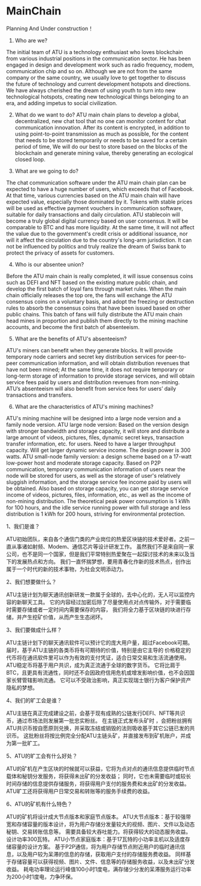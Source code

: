 # MainChain

Planning And Under construction！

1. Who are we?

The initial team of ATU is a technology enthusiast who loves blockchain from various industrial positions in the communication sector. He has been engaged in design and development work such as radio frequency, modem, communication chip and so on.
Although we are not from the same company or the same country, we usually love to get together to discuss the future of technology and current development hotspots and directions.
We have always cherished the dream of using youth to turn into new technological hotspots, creating new technological things belonging to an era, and adding impetus to social civilization.

2. What do we want to do?
ATU main chain plans to develop a global, decentralized, new chat tool that no one can monitor content for chat communication innovation.
After its content is encrypted, in addition to using point-to-point transmission as much as possible, for the content that needs to be stored temporarily or needs to be saved for a certain period of time,
We will do our best to store based on the blocks of the blockchain and generate mining value, thereby generating an ecological closed loop.

3. What are we going to do?

The chat communication software under the ATU main chain plan can be expected to have a huge number of users, which exceeds that of Facebook.
At that time, various currencies based on the ATU main chain will have expected value, especially those dominated by it.
Tokens with stable prices will be used as effective payment vouchers in communication software, suitable for daily transactions and daily circulation.
ATU stablecoin will become a truly global digital currency based on user consensus.
It will be comparable to BTC and has more liquidity. At the same time, it will not affect the value due to the government's credit crisis or additional issuance, nor will it affect the circulation due to the country's long-arm jurisdiction.
It can not be influenced by politics and truly realize the dream of Swiss bank to protect the privacy of assets for customers.

4. Who is our absentee union?

Before the ATU main chain is really completed, it will issue consensus coins such as DEFI and NFT based on the existing mature public chain, and develop the first batch of loyal fans through market rules.
When the main chain officially releases the top ore, the fans will exchange the ATU consensus coins on a voluntary basis, and adopt the freezing or destruction rules to absorb the consensus coins that have been issued based on other public chains.
This batch of fans will fully distribute the ATU main chain head mines in proportion and publish them directly to the mining machine accounts, and become the first batch of absenteeism.

5. What are the benefits of ATU's absenteeism?

ATU's miners can benefit when they generate blocks. It will provide temporary node carriers and secret key distribution services for peer-to-peer communication information, and will obtain distribution revenues that have not been mined;
At the same time, it does not require temporary or long-term storage of information to provide storage services, and will obtain service fees paid by users and distribution revenues from non-mining.
ATU’s absenteeism will also benefit from service fees for users’ daily transactions and transfers.

6. What are the characteristics of ATU's mining machines?

ATU's mining machine will be designed into a large node version and a family node version.
ATU large node version: Based on the version design with stronger bandwidth and storage capacity, it will store and distribute a large amount of videos, pictures, files, dynamic secret keys, transaction transfer information, etc. for users.
Need to have a larger throughput capacity. Will get larger dynamic service income. The design power is 300 watts.
ATU small-node family version: a design scheme based on a 17-watt low-power host and moderate storage capacity.
Based on P2P communication, temporary communication information of users near the node will be stored for users, as well as the storage of user's relatively sluggish information, and the storage service fee income paid by users will be obtained.
Also based on storage capacity, you can get storage service income of videos, pictures, files, information, etc., as well as the income of non-mining distribution.
The theoretical peak power consumption is 1 kWh for 100 hours, and the idle service running power with full storage and less distribution is 1 kWh for 200 hours, striving for environmental protection.


1、我们是谁？

ATU初始团队，来自各个通信门类的产业岗位的热爱区块链的技术爱好者。之前一直从事诸如射频、Modem、通信芯片等设计研发工作。
虽然我们不是来自同一家公司，也不是同一个国家，但是我们平常特别热爱聚在一起探讨技术的未来以及当下的发展热点和方向。
我们一直怀揣梦想，要用青春化作新的技术热点，创作出属于一个时代的新的技术事物，为社会文明添动力。

2、我们想要做什么？

ATU主链计划为聊天通讯创新研发一款属于全球的，去中心化的，无人可以监控内容的新聊天工具。
它的内容经过加密后除了尽量使用点对点传输外，对于需要临时需要存储或者一定时间内需要保存的内容，
我们将全力基于区块链的块进行存储，并产生挖矿价值，从而产生生态闭环。

3、我们要做成什么样？

ATU主链计划下的聊天通讯软件可以预计它的庞大用户量，超过Facebook可期。
届时，基于ATU主链的各类币将有可期待的价值，特别是由它主导的
价格稳定的代币将在通讯软件里可以作为有效的支付凭证，适合日常交易和生活流通使用。
ATU稳定币将基于用户共识，成为真正流通于全球的数字货币。
它将比肩于BTC，且更具有流通性，同时还不会因政府信用危机或增发影响价值，也不会因国家长臂管辖影响流通。
它可以不受政治影响，真正实现瑞士银行为客户保护资产隐私的梦想。

4、我们的旷工会是谁？

ATU主链在真正完成建设之前，会基于现有成熟的公链发行DEFI、NFT等共识币，通过市场法则发展第一批忠实粉丝。
在主链正式发布头矿时 ，会把粉丝拥有ATU共识币按自愿原则兑换，并采取冻结或销毁的法则吸收基于其它公链已发的共识币。
这批粉丝将按比例完全分配ATU主链头矿，并直接发布到矿机账户，并成为第一批旷工。

5、ATU的旷工会有什么好处？

ATU的矿机在产生区块的时候就可以获益，它将为点对点的通讯信息提供临时节点载体和秘钥分发服务，将获得未出矿的分发收益；
同时，它也未需要临时或较长时间存储的信息提供存储服务，将获得用户支付的服务费和未出矿的分发收益。
ATU旷工还将获得用户日常交易和转账等的服务手续费的收益。

6、ATU的矿机有什么特色？

ATU的矿机将设计成大节点版本和家庭节点版本。
ATU大节点版本：基于较强带宽和存储容量的版本设计，将为用户存储分发量较大的视频、图片、文件以及动态秘钥、交易转账信息等。
需要具备较大吞吐能力。将获得较大的动态服务收益。设计功率300瓦特。
ATU小节点家庭版本：基于17瓦特的小功率主机以及适度存储容量的设计方案。
基于P2P通信，将为用户存储节点附近用户的临时通讯信息，以及用户较为呆滞的信息的存储，获取用户支付的存储服务费收益。
同样基于存储容量可以获得视频、图片、文件、信息等的存储服务收益，以及未出矿分发收益。
耗电功率理论运行峰值100小时1度电，满存储少分发的呆滞服务运行功率为200小时1度电，力争环保。
